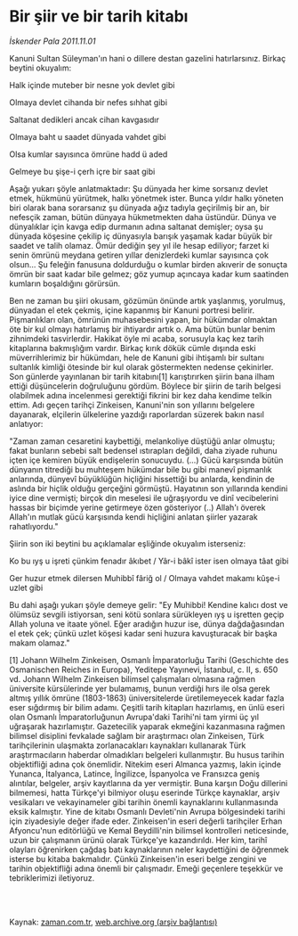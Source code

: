 # Bir şiir ve bir tarih kitabı

*İskender Pala 2011.11.01*

<td class="columnist-detail">
<p>Kanuni Sultan Süleyman'ın hani o dillere destan gazelini hatırlarsınız. Birkaç beytini  okuyalım:</p>
<p>
<div id="haberMetinDiv">
<p>Halk içinde muteber bir nesne yok devlet gibi 
<p>Olmaya devlet cihanda bir nefes sıhhat gibi
<p>Saltanat dedikleri ancak cihan kavgasıdır 
<p>Olmaya baht u saadet dünyada vahdet gibi
<p>Olsa kumlar sayısınca ömrüne hadd ü aded 
<p>Gelmeye bu şişe-i çerh içre bir saat gibi
<p>Aşağı yukarı şöyle anlatmaktadır: Şu dünyada her kime sorsanız devlet etmek, hükmünü yürütmek, halkı yönetmek ister. Bunca yıldır halkı yöneten biri olarak bana sorarsanız şu dünyada ağız tadıyla geçirilmiş bir an, bir nefesçik zaman, bütün dünyaya hükmetmekten daha üstündür. Dünya ve dünyalıklar için kavga edip durmanın adına saltanat demişler; oysa şu dünyada köşesine çekilip iç dünyasıyla barışık yaşamak kadar büyük bir saadet ve talih olamaz. Ömür dediğin şey yıl ile hesap ediliyor; farzet ki senin ömrünü meydana getiren yıllar denizlerdeki kumlar sayısınca çok olsun... Şu feleğin fanusuna doldurduğu o kumlar birden akıverir de sonuçta ömrün bir saat kadar bile gelmez; göz yumup açıncaya kadar kum saatinden kumların boşaldığını görürsün.
<p>Ben ne zaman bu şiiri okusam, gözümün önünde artık yaşlanmış, yorulmuş, dünyadan el etek çekmiş, içine kapanmış bir Kanuni portresi belirir. Pişmanlıkları olan, ömrünün muhasebesini yapan, bir hükümdar olmaktan öte bir kul olmayı hatırlamış bir ihtiyardır artık o. Ama bütün bunlar benim zihnimdeki tasvirlerdir. Hakikat öyle mi acaba, sorusuyla kaç kez tarih kitaplarına bakmışlığım vardır. Birkaç kırık dökük cümle dışında eski müverrihlerimiz bir hükümdarı, hele de Kanuni gibi ihtişamlı bir sultanı sultanlık kimliği ötesinde bir kul olarak göstermekten nedense çekinirler. Son günlerde yayınlanan bir tarih kitabını[1] karıştırırken şiirin bana ilham ettiği düşüncelerin doğruluğunu gördüm. Böylece bir şiirin de tarih belgesi olabilmek adına incelenmesi gerektiği fikrini bir kez daha kendime telkin ettim. Adı geçen tarihçi Zinkeisen, Kanuni'nin son yıllarını belgelere dayanarak, elçilerin ülkelerine yazdığı raporlardan süzerek bakın nasıl anlatıyor:
<p>"Zaman zaman cesaretini kaybettiği, melankoliye düştüğü anlar olmuştu; fakat bunların sebebi salt bedensel ıstırapları değildi, daha ziyade ruhunu içten içe kemiren büyük endişelerin sonucuydu. (...) Gücü karşısında bütün dünyanın titrediği bu muhteşem hükümdar bile bu gibi manevî pişmanlık anlarında, dünyevî büyüklüğün hiçliğini hissettiği bu anlarda, kendinin de aslında bir hiçlik olduğu gerçeğini görmüştü. Hayatının son yıllarında kendini iyice dine vermişti; birçok din meselesi ile uğraşıyordu ve dinî vecibelerini hassas bir biçimde yerine getirmeye özen gösteriyor (..) Allah'ı överek Allah'ın mutlak gücü karşısında kendi hiçliğini anlatan şiirler yazarak rahatlıyordu."
<p>Şiirin son iki beytini bu açıklamalar eşliğinde okuyalım isterseniz:
<p>Ko bu ıyş u işreti çünkim fenadır âkıbet / Yâr-i bâkî ister isen olmaya tâat gibi
<p>Ger huzur etmek dilersen Muhibbî fâriğ ol / Olmaya vahdet makamı kûşe-i uzlet gibi
<p>Bu dahi aşağı yukarı şöyle demeye gelir: "Ey Muhibbi! Kendine kalıcı dost ve ölümsüz sevgili istiyorsan, seni kötü sonlara sürükleyen ıyş u işretten geçip Allah yoluna ve itaate yönel. Eğer aradığın huzur ise, dünya dağdağasından el etek çek; çünkü uzlet köşesi kadar seni huzura kavuşturacak bir başka makam olamaz."
<p>[1] Johann Wilhelm Zinkeisen, Osmanlı İmparatorluğu Tarihi (Geschichte des Osmanischen Reiches in Europa), Yeditepe Yayınevi, İstanbul, c. II, s. 650 vd. Johann Wilhelm Zinkeisen bilimsel çalışmaları olmasına rağmen üniversite kürsülerinde yer bulamamış, bunun verdiği hırs ile olsa gerek altmış yıllık ömrüne (1803-1863) üniversitelerde üretilemeyecek kadar fazla eser sığdırmış bir bilim adamı. Çeşitli tarih kitapları hazırlamış, en ünlü eseri olan Osmanlı İmparatorluğunun Avrupa'daki Tarihi'ni tam yirmi üç yıl uğraşarak hazırlamıştır. Gazetecilik yaparak ekmeğini kazanmasına rağmen bilimsel disiplini fevkalade sağlam bir araştırmacı olan Zinkeisen, Türk tarihçilerinin ulaşmakta zorlanacakları kaynakları kullanarak Türk araştırmacıların haberdar olmadıkları belgeleri kullanmıştır. Bu husus tarihin objektifliği adına çok önemlidir. Nitekim eseri Almanca yazmış, lakin içinde Yunanca, İtalyanca, Latince, İngilizce, İspanyolca ve Fransızca geniş alıntılar, belgeler, arşiv kayıtlarına da yer vermiştir. Buna karşın Doğu dillerini bilmemesi, hatta Türkçe'yi bilmiyor oluşu eserinde Türkçe kaynaklar, arşiv vesikaları ve vekayinameler gibi tarihin önemli kaynaklarını kullanmasında eksik kalmıştır. Yine de kitabı Osmanlı Devleti'nin Avrupa bölgesindeki tarihi için ziyadesiyle değer ifade eder. Zinkeisen'in eseri değerli tarihçiler Erhan Afyoncu'nun editörlüğü ve Kemal Beydilli'nin bilimsel kontrolleri neticesinde, uzun bir çalışmanın ürünü olarak Türkçe'ye kazandırıldı. Her kim, tarihî olayları öğrenirken çağdaş batı kaynaklarının neler kaydettiğini de öğrenmek isterse bu kitaba bakmalıdır. Çünkü Zinkeisen'in eseri belge zengini ve tarihin objektifliği adına önemli bir çalışmadır. Emeği geçenlere teşekkür ve tebriklerimizi iletiyoruz. </p></p></p></p></p></p></p></p></p></p></p></p></p></p></div>
</p>


<p><br>
		 </br></p></td>

Kaynak: [zaman.com.tr](http://zaman.com.tr/yazar.do?yazino=1197096), [web.archive.org (arşiv bağlantısı)](http://web.archive.org/web/20120104231357/http://www.zaman.com.tr:80/yazar.do?yazino=1197096)

